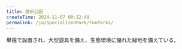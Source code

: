```yaml
---
title: 游乐公园
createTime: 2024-11-07 00:12:49
permalink: /ja/SpecializedPark/FunParks/
---
```


単独で設置され、大型遊具を備え、生態環境に優れた緑地を備えている。